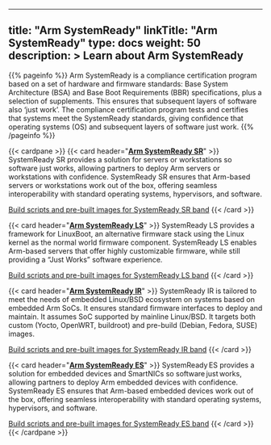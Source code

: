 
---
title: "Arm SystemReady"
linkTitle: "Arm SystemReady"
type: docs
weight: 50
description: >
    Learn about Arm SystemReady
---

{{% pageinfo %}}
Arm SystemReady is a compliance certification program based on a set of hardware and firmware standards: Base System Architecture (BSA) and Base Boot Requirements (BBR) specifications, plus a selection of supplements. This ensures that subsequent layers of software also ‘just work’. The compliance certification program tests and certifies that systems meet the SystemReady standards, giving confidence that operating systems (OS) and subsequent layers of software just work.
{{% /pageinfo %}}


{{< cardpane >}}
{{< card header="**[Arm SystemReady SR](https://www.arm.com/architecture/system-architectures/systemready-certification-program/sr)**" >}}
SystemReady SR provides a solution for servers or workstations so software just works, allowing partners to deploy Arm servers or workstations with confidence. SystemReady SR ensures that Arm-based servers or workstations work out of the box, offering seamless interoperability with standard operating systems, hypervisors, and software.

[Build scripts and pre-built images for SystemReady SR band](https://github.com/ARM-software/arm-systemready/tree/main/SR)
{{< /card >}}

{{< card header="**[Arm SystemReady LS](https://www.arm.com/architecture/system-architectures/systemready-certification-program/ls)**" >}}
SystemReady LS provides a framework for LinuxBoot, an alternative firmware stack using the Linux kernel as the normal world firmware component. SystemReady LS enables Arm-based servers that offer highly customizable firmware, while still providing a “Just Works” software experience.

[Build scripts and pre-built images for SystemReady LS band](https://github.com/ARM-software/arm-systemready/tree/main/LS)
{{< /card >}}

{{< card header="**[Arm SystemReady IR](https://www.arm.com/architecture/system-architectures/systemready-certification-program/ir)**" >}}
SystemReady IR is tailored to meet the needs of embedded Linux/BSD ecosystem on systems based on embedded Arm SoCs. It ensures standard firmware interfaces to deploy and maintain. It assumes SoC supported by mainline Linux/BSD. It targets both custom (Yocto, OpenWRT, buildroot) and pre-build (Debian, Fedora, SUSE) images.

[Build scripts and pre-built images for SystemReady IR band](https://github.com/ARM-software/arm-systemready/tree/main/IR)
{{< /card >}}

{{< card header="**[Arm SystemReady ES](https://www.arm.com/architecture/system-architectures/systemready-certification-program/es)**" >}}
SystemReady ES provides a solution for embedded devices and SmartNICs so software just works, allowing partners to deploy Arm embedded devices with confidence. SystemReady ES ensures that Arm-based embedded devices work out of the box, offering seamless interoperability with standard operating systems, hypervisors, and software. 

[Build scripts and pre-built images for SystemReady ES band](https://github.com/ARM-software/arm-systemready/tree/main/ES)
{{< /card >}}
{{< /cardpane >}}



